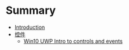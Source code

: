 # Summary

* [Introduction](README.md)
* [控件](kong_jian.md)
   * [Win10 UWP Intro to controls and events](win10_uwp_intro_to_controls_and_events.md)

